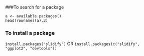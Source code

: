 ###To search for a package
```
a <- available.packages()
head(rownames(a),3)
```

### To install a package
  `install.packages("slidify")`
OR
  `install.packages(c("slidify", "ggplot2", "devtools"))`
  
###

